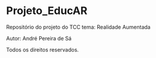 # Projeto_EducAR
Repositório do projeto do TCC tema: Realidade Aumentada

Autor: André Pereira de Sá

Todos os direitos reservados.